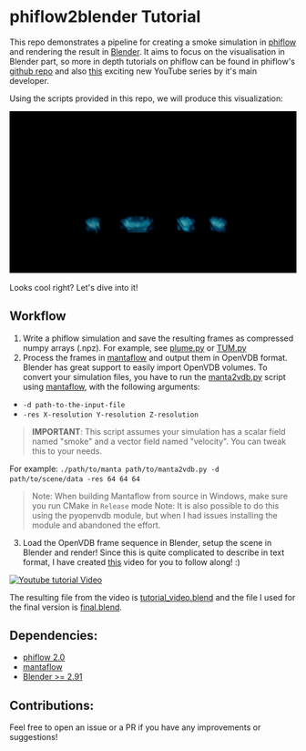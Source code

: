# phiflow2blender Tutorial

This repo demonstrates a pipeline for creating a smoke simulation in 
[phiflow](https://github.com/tum-pbs/PhiFlow) and rendering the result in [Blender](https://www.blender.org/). 
It aims to focus on the visualisation in Blender part, so more in depth tutorials on phiflow can be found in 
phiflow's [github repo](https://github.com/tum-pbs/PhiFlow) and also [this](https://youtube.com/playlist?list=PLYLhRkuWBmZ5R6hYzusA2JBIUPFEE755O) 
exciting new YouTube series by it's main developer. 

Using the scripts provided in this repo, we will produce this visualization:

![Final Result](readme_media/blue_white.gif)

Looks cool right? Let's dive into it!

## Workflow
1. Write a phiflow simulation and save the resulting frames as compressed 
numpy arrays (.npz). For example, see [plume.py](tutorial/plume.py) or [TUM.py](tutorial/TUM.py)
2. Process the frames in [mantaflow](http://mantaflow.com/install.html) and output them in OpenVDB format. Blender has great support to easily import OpenVDB volumes. To convert your simulation files, you have to run the [manta2vdb.py](tutorial/manta2vdb.py) 
script using [mantaflow](http://mantaflow.com/install.html), with the following arguments:
- `-d path-to-the-input-file`
- `-res X-resolution Y-resolution Z-resolution`

>**IMPORTANT**: This script assumes your simulation has a scalar field named "smoke" and a vector
>field named "velocity". You can tweak this to your needs.

For example: 
`./path/to/manta path/to/manta2vdb.py -d path/to/scene/data -res 64 64 64 `
>Note: When building Mantaflow from source in Windows, make sure you run CMake in `Release` mode
>Note: It is also possible to do this using the pyopenvdb module, but when I had issues installing the
>module and abandoned the effort.
3. Load the OpenVDB frame sequence in Blender, setup the scene in Blender and render! Since this is 
quite complicated to describe in text format, I have created [this](https://youtu.be/xI1ARz4ZSQU) video for you to follow along! :)

[![Youtube tutorial Video](https://img.youtube.com/vi/xI1ARz4ZSQU/0.jpg)](https://www.youtube.com/watch?v=xI1ARz4ZSQU)

The resulting file from the video is [tutorial_video.blend](tutorial/tutorial_video.blend) and the file I used for the final version is [final.blend](tutorial/final.blend).



## Dependencies:

 - [phiflow 2.0](https://github.com/tum-pbs/PhiFlow#installation)
 - [mantaflow](http://mantaflow.com/install.html)
 - [Blender >= 2.91](https://www.blender.org/download/)


## Contributions:
Feel free to open an issue or a PR if you have any improvements or suggestions!
